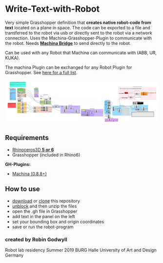 # Write-Text-with-Robot
Very simple Grasshopper definition that **creates native robot-code from text** located on a plane in space. The code can be exported to a file and transferred to the robot via usb or directly sent to the robot via a network connection.
Uses the Machina-Grasshopper-Plugin to communicate with the robot. Needs [**Machina Bridge**](https://github.com/RobotExMachina/Machina-Bridge) to send directly to the robot. 

Can be used with any Robot that Machina can communicate with (ABB, UR, KUKA).

The machina Plugin can be exchanged for any Robot Plugin for Grasshopper. See [here for a full list](https://github.com/robin-gdwl/Robots-in-Grasshopper).

![GH-Definition](TextToRobot_CanvasCapture_01.png)

## Requirements
- [Rhinoceros3D **5 or 6** ](https://www.rhino3d.com/)  
- Grasshopper (included in Rhino6)

**GH-Plugins:**   
- [Machina (0.8.8+)](https://github.com/RobotExMachina/Machina-Grasshopper)

## How to use 
- [download](https://github.com/robin-gdwl/Universal-Robot-Text-Writing/archive/master.zip) or [clone](https://docs.github.com/en/github/creating-cloning-and-archiving-repositories/cloning-a-repository) this repository 
- [unblock](https://wiki.mcneel.com/rhino/unblockplugin) and then unzip the files
- open the .gh file in Grasshopper 
- add text in the panel on the left
- set your bounding box and origin coordinates
- save or run the robot-program

### created by Robin Godwyll
Robot lab residency Summer 2019
BURG Halle University of Art and Design Germany

